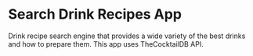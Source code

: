 # Search Drink Recipes App

Drink recipe search engine that provides a wide variety of the best drinks and how to prepare them.
This app uses TheCocktailDB API.
